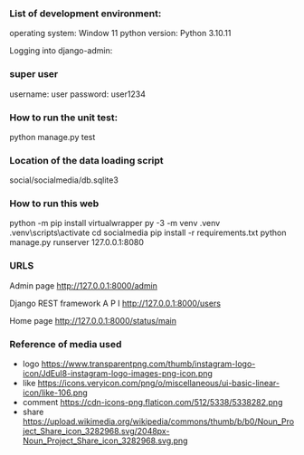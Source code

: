 ### List of development environment:

operating system: Window 11
python version: Python 3.10.11

Logging into django-admin:

### super user

username: user
password: user1234

### How to run the unit test:

python manage.py test

### Location of the data loading script

social/socialmedia/db.sqlite3

### How to run this web

python -m pip install virtualwrapper
py -3 -m venv .venv
.venv\scripts\activate
cd socialmedia
pip install -r requirements.txt
python manage.py runserver 127.0.0.1:8080

### URLS

Admin page
http://127.0.0.1:8000/admin

Django REST framework A P I
http://127.0.0.1:8000/users

Home page
http://127.0.0.1:8000/status/main

### Reference of media used

- logo https://www.transparentpng.com/thumb/instagram-logo-icon/JdEuI8-instagram-logo-images-png-icon.png
- like https://icons.veryicon.com/png/o/miscellaneous/ui-basic-linear-icon/like-106.png
- comment https://cdn-icons-png.flaticon.com/512/5338/5338282.png
- share https://upload.wikimedia.org/wikipedia/commons/thumb/b/b0/Noun_Project_Share_icon_3282968.svg/2048px-Noun_Project_Share_icon_3282968.svg.png
